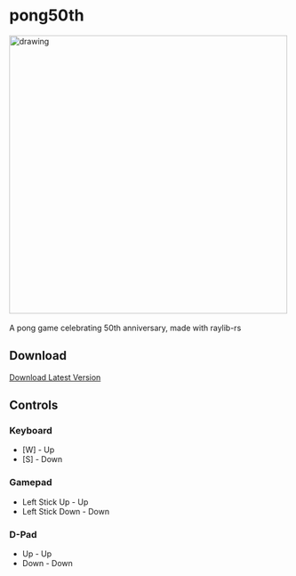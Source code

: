 # pong50th
<img src="https://user-images.githubusercontent.com/70201838/205403207-b4591ce2-75e1-4662-b73f-595916e1a49d.png" alt="drawing" width="500"></img>
<br></br>
A pong game celebrating 50th anniversary, made with raylib-rs

## Download
[Download Latest Version](https://github.com/PerfectlyFineCode/pong50th/releases/latest)


## Controls
### Keyboard
- [W] - Up
- [S] - Down

### Gamepad
- Left Stick Up - Up
- Left Stick Down - Down

### D-Pad
- Up - Up
- Down - Down
